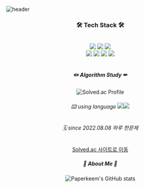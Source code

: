 ![header](https://capsule-render.vercel.app/api?type=Waving&color=gradient&customColorList=19&height=300&section=header&text=Code%20in%20paper%20📄&fontSize=90)
<div align="center">

### 🛠 Tech Stack 🛠

<br>  
<img src="https://img.shields.io/badge/JavaScript-F7DF1E?style=for-the-badge&logo=React&logoColor=white">
<img src="https://img.shields.io/badge/TypeScript-3178C6?style=for-the-badge&logo=React&logoColor=white">
<img src="https://img.shields.io/badge/React-61DAFB?style=for-the-badge&logo=React&logoColor=white">
<br>
<img src="https://img.shields.io/badge/ReactQuery-FF4154?style=for-the-badge&logo=ReactQuery&logoColor=white">
<img src="https://img.shields.io/badge/Redux-764ABC?style=for-the-badge&logo=Redux&logoColor=white">
<img src="https://img.shields.io/badge/Tailwind-06B6D4?style=for-the-badge&logo=Tailwind-CSS&logoColor=white">
<img src="https://img.shields.io/badge/styledComponents-DB7093?style=for-the-badge&logo=styled-components&logoColor=white">
<br>
<br>

##### ✏️ Algorithm Study ✏

![Solved.ac Profile](http://mazassumnida.wtf/api/generate_badge?boj=ahharlawhddl)
<br>

###### ⌨️ using language <img src="https://img.shields.io/badge/JavaScript-F7DF1E?style=for-the-badge&logo=React&logoColor=white"><img src="https://img.shields.io/badge/Python-3776AB?style=for-the-badge&logo=Python&logoColor=white">
  
###### 🗓 since 2022.08.08 하루 한문제

[Solved.ac 사이트로 이동](https://solved.ac/ahharlawhddl)
<br>

##### 📃 About Me 📃
  
![Paperkeem's GitHub stats](https://github-readme-stats.vercel.app/api?username=Paperkeem&show_icons=true&theme=dracula)
</div>
